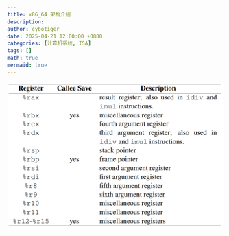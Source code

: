 ```yaml
---
title: x86_64 架构介绍
description: 
author: cybotiger
date: 2025-04-21 12:00:00 +0800
categories: [计算机系统, ISA]
tags: []
math: true
mermaid: true
---
```


![](/assets/img/misc/x86_64reg.png)